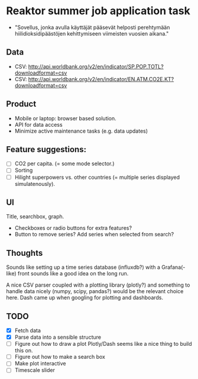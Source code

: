 # Reaktor summer job application task

* "Sovellus, jonka avulla käyttäjät pääsevät helposti perehtymään hiilidioksidipäästöjen kehittymiseen viimeisten vuosien aikana."

## Data 

* CSV: http://api.worldbank.org/v2/en/indicator/SP.POP.TOTL?downloadformat=csv 
* CSV: http://api.worldbank.org/v2/en/indicator/EN.ATM.CO2E.KT?downloadformat=csv

## Product

* Mobile or laptop: browser based solution. 
* API for data access 
* Minimize active maintenance tasks (e.g. data updates)

## Feature suggestions: 
- [ ] CO2 per capita. (= some mode selector.)
- [ ] Sorting 
- [ ] Hilight superpowers vs. other countries (= multiple series displayed simulatenously).

## UI

Title, searchbox, graph. 

* Checkboxes or radio buttons for extra features? 
* Button to remove series? Add series when selected from search? 

## Thoughts

Sounds like setting up a time series database (influxdb?) with a Grafana(-like) front sounds like a good idea on the long run.
 
A nice CSV parser coupled with a plotting library (plotly?) and something to handle data nicely (numpy, scipy, pandas?) would be the relevant choice here. Dash came up when googling for plotting and dashboards. 


## TODO

- [x] Fetch data
- [x] Parse data into a sensible structure
- [ ] Figure out how to draw a plot
 Plotly/Dash seems like a nice thing to build this on. 
- [ ] Figure out how to make a search box
- [ ] Make plot interactive
- [ ] Timescale slider
